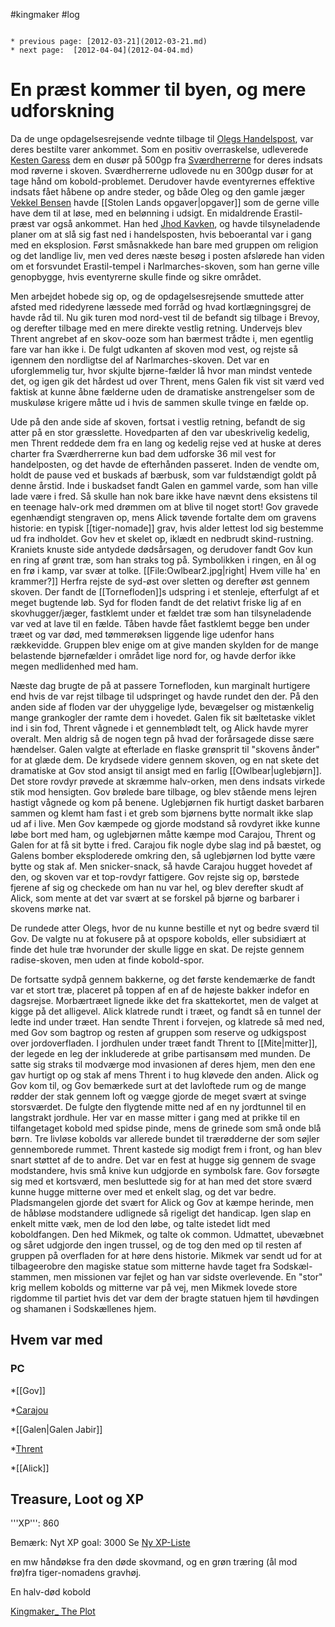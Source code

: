 #kingmaker #log

```ad-info

* previous page: [2012-03-21](2012-03-21.md)
* next page:  [2012-04-04](2012-04-04.md) 
```

# En præst kommer til byen, og mere udforskning  
  
Da de unge opdagelsesrejsende vednte tilbage til [Olegs Handelspost](Olegs%20Handelspost.md), var deres bestilte varer ankommet. Som en positiv overraskelse, udleverede [Kesten Garess](Kesten%20Garess.md) dem en dusør på 500gp fra [Sværdherrerne](Sværdherrerne.md) for deres indsats mod røverne i skoven. Sværdherrerne udlovede nu en 300gp dusør for at tage hånd om kobold-problemet. Derudover havde eventyrernes effektive indsats fået håbene op andre steder, og både Oleg og den gamle jæger [Vekkel Bensen](Vekkel%20Bensen.md) havde [[Stolen Lands opgaver|opgaver]] som de gerne ville have dem til at løse, med en belønning i udsigt. En midaldrende Erastil-præst var også ankommet. Han hed [Jhod Kavken](Jhod%20Kavken.md), og havde tilsyneladende planer om at slå sig fast ned i handelsposten, hvis beboerantal var i gang med en eksplosion. Først småsnakkede han bare med gruppen om religion og det landlige liv, men ved deres næste besøg i posten afslørede han viden om et forsvundet Erastil-tempel i Narlmarches-skoven, som han gerne ville genopbygge, hvis eventyrerne skulle finde og sikre området.
Men arbejdet hobede sig op, og de opdagelsesrejsende smuttede atter afsted med ridedyrene læssede med forråd og hvad kortlægningsgrej de havde råd til. Nu gik turen mod nord-vest til de befandt sig tilbage i Brevoy, og derefter tilbage med en mere direkte vestlig retning. Undervejs blev Thrent angrebet af en skov-ooze som han bærmest trådte i, men egentlig fare var han ikke i. De fulgt udkanten af skoven mod vest, og rejste så igennem den nordligtse del af Narlmarches-skoven. Det var en uforglemmelig tur, hvor skjulte bjørne-fælder lå hvor man mindst ventede det, og igen gik det hårdest ud over Thrent, mens Galen fik vist sit værd ved faktisk at kunne åbne fælderne uden de dramatiske anstrengelser som de muskuløse krigere måtte ud i hvis de sammen skulle tvinge en fælde op.
Ude på den ande side af skoven, fortsat i vestlig retning, befandt de sig atter på en stor græsslette. Hovedparten af den var ubeskrivelig kedelig, men Thrent reddede dem fra en lang og kedelig rejse ved at huske at deres charter fra Sværdherrerne kun bad dem udforske 36 mil vest for handelposten, og det havde de efterhånden passeret. Inden de vendte om, holdt de pause ved et buskads af bærbusk, som var fuldstændigt goldt på denne årstid. Inde i buskadset fandt Galen en gammel varde, som han ville lade være i fred. Så skulle han nok bare ikke have nævnt dens eksistens til en teenage halv-ork med drømmen om at blive til noget stort! Gov gravede egenhændigt stengraven op, mens Alick tøvende fortalte dem om gravens historie: en typisk [[tiger-nomade]] grav, hvis alder lettest lod sig bestemme ud fra indholdet. Gov hev et skelet op, iklædt en nedbrudt skind-rustning. Kraniets knuste side antydede dødsårsagen, og derudover fandt Gov kun en ring af grønt træ, som han straks tog på. Symbolikken i ringen, en ål og en frø i kamp, var svær at tolke.
[[File:Owlbear2.jpg|right| Hvem ville ha' en krammer?]]
Herfra rejste de syd-øst over sletten og derefter øst gennem skoven. Der fandt de [[Tornefloden]]s udspring i et stenleje, efterfulgt af et meget bugtende løb. Syd for floden fandt de det relativt friske lig af en skovhugger/jæger, fastklemt under et fældet træ som han tilsyneladende var ved at lave til en fælde. Tåben havde fået fastklemt begge ben under træet og var død, med tømmerøksen liggende lige udenfor hans rækkevidde. Gruppen blev enige om at give manden skylden for de mange belastende bjørnefælder i området lige nord for, og havde derfor ikke megen medlidenhed med ham.
Næste dag brugte de på at passere Tornefloden, kun marginalt hurtigere end hvis de var rejst tilbage til udspringet og havde rundet den der. På den anden side af floden var der uhyggelige lyde, bevægelser og mistænkelig mange grankogler der ramte dem i hovedet. Galen fik sit bæltetaske viklet ind i sin fod, Thrent vågnede i et gennemblødt telt, og Alick havde myrer overalt. Men aldrig så de nogen tegn på hvad der forårsagede disse sære hændelser. Galen valgte at efterlade en flaske grønsprit til "skovens ånder" for at glæde dem. De krydsede videre gennem skoven, og en nat skete det dramatiske at Gov stod ansigt til ansigt med en farlig [[Owlbear|uglebjørn]]. Det store rovdyr prøvede at skræmme halv-orken, men dens indsats virkede stik mod hensigten. Gov brølede bare tilbage, og blev stående mens lejren hastigt vågnede og kom på benene. Uglebjørnen fik hurtigt dasket barbaren sammen og klemt ham fast i et greb som bjørnens bytte normalt ikke slap ud af i live. Men Gov kæmpede og gjorde modstand så rovdyret ikke kunne løbe bort med ham, og uglebjørnen måtte kæmpe mod Carajou, Thrent og Galen for at få sit bytte i fred. Carajou fik nogle dybe slag ind på bæstet, og Galens bomber eksploderede omkring den, så uglebjørnen lod bytte være bytte og stak af. Men snicker-snack, så havde Carajou hugget hovedet af den, og skoven var et top-rovdyr fattigere. Gov rejste sig op, børstede fjerene af sig og checkede om han nu var hel, og blev derefter skudt af Alick, som mente at det var svært at se forskel på bjørne og barbarer i skovens mørke nat. 
De rundede atter Olegs, hvor de nu kunne bestille et nyt og bedre sværd til Gov. De valgte nu at fokusere på at opspore kobolds, eller subsidiært at finde det hule træ hvorunder der skulle ligge en skat. De rejste gennem radise-skoven, men uden at finde kobold-spor. 
De fortsatte sydpå gennem bakkerne, og det første kendemærke de fandt var et stort træ, placeret på toppen af en af de højeste bakker indefor en dagsrejse. Morbærtræet lignede ikke det fra skattekortet, men de valget at kigge på det alligevel. Alick klatrede rundt i træet, og fandt så en tunnel der ledte ind under træet. Han sendte Thrent i forvejen, og klatrede så med ned, med Gov som bagtrop og resten af gruppen som reserve og udkigspost over jordoverfladen. I jordhulen under træet fandt Thrent to [[Mite|mitter]], der legede en leg der inkluderede at gribe partisansøm med munden. De satte sig straks til modværge mod invasionen af deres hjem, men den ene gav hurtigt op og stak af mens Thrent i to hug kløvede den anden. Alick og Gov kom til, og Gov bemærkede surt at det lavloftede rum og de mange rødder der stak gennem loft og vægge gjorde de meget svært at svinge storsværdet. De fulgte den flygtende mitte ned af en ny jordtunnel til en langstrakt jordhule. Her var en masse mitter i gang med at prikke til en tilfangetaget kobold med spidse pinde, mens de grinede som små onde blå børn. Tre livløse kobolds var allerede bundet til trærødderne der som søjler gennemborede rummet. Thrent kastede sig modigt frem i front, og han blev snart støttet af de to andre. Det var en fest at hugge sig gennem de svage modstandere, hvis små knive kun udgjorde en symbolsk fare. Gov forsøgte sig med et kortsværd, men besluttede sig for at han med det store sværd kunne hugge mitterne over med et enkelt slag, og det var bedre. Pladsmangelen gjorde det svært for Alick og Gov at kæmpe herinde, men de håbløse modstandere udlignede så rigeligt det handicap. Igen slap en enkelt mitte væk, men de lod den løbe, og talte istedet lidt med koboldfangen. Den hed Mikmek, og talte ok common. Udmattet, ubevæbnet og såret udgjorde den ingen trussel, og de tog den med op til resten af gruppen på overfladen for at høre dens historie. Mikmek var sendt ud for at tilbageerobre den magiske statue som mitterne havde taget fra Sodskæl-stammen, men missionen var fejlet og han var sidste overlevende. En "stor" krig mellem kobolds og mitterne var på vej, men Mikmek lovede store rigdomme til partiet hvis det var dem der bragte statuen hjem til høvdingen og shamanen i Sodskællenes hjem. 
   
## Hvem var med 
### PC 
*[[Gov]]   
*[Carajou](Carajou.md)  
*[[Galen|Galen Jabir]]  
*[Thrent](Thrent%20Rasnor.md)   
*[[Alick]]   
## Treasure, Loot og XP 
'''XP''': 860
Bemærk: Nyt XP goal: 3000
Se [Ny XP-Liste](Ny%20XP-Liste.md)
en mw håndøkse fra den døde skovmand, og en grøn træring (ål mod frø)fra tiger-nomadens gravhøj.
En halv-død kobold
[Kingmaker_ The Plot](Kingmaker_%20The%20Plot.md)
